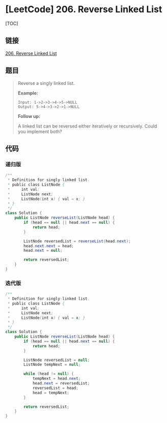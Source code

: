 # [LeetCode] 206. Reverse Linked List

[TOC]

## 链接

[206. Reverse Linked List](https://leetcode.com/problems/reverse-linked-list/)

## 题目

> Reverse a singly linked list.
> 
> **Example:**
> 
> ```
> Input: 1->2->3->4->5->NULL
> Output: 5->4->3->2->1->NULL
> ```
> 
> **Follow up:**
> 
> A linked list can be reversed either iteratively or recursively. Could you implement both?

## 代码

### 递归版

```Java
/**
 * Definition for singly-linked list.
 * public class ListNode {
 *     int val;
 *     ListNode next;
 *     ListNode(int x) { val = x; }
 * }
 */
class Solution {
    public ListNode reverseList(ListNode head) {
        if (head == null || head.next == null) {
            return head;
        }

        ListNode reversedList = reverseList(head.next);
        head.next.next = head;
        head.next = null;

        return reversedList;
    }
}
```

### 迭代版

```Java
/**
 * Definition for singly-linked list.
 * public class ListNode {
 *     int val;
 *     ListNode next;
 *     ListNode(int x) { val = x; }
 * }
 */
class Solution {
    public ListNode reverseList(ListNode head) {
        if (head == null || head.next == null) {
            return head;
        }

        ListNode reversedList = null;
        ListNode tempNext = null;

        while (head != null) {
            tempNext = head.next;
            head.next = reversedList;
            reversedList = head;
            head = tempNext;
        }

        return reversedList;
    }
}
```

